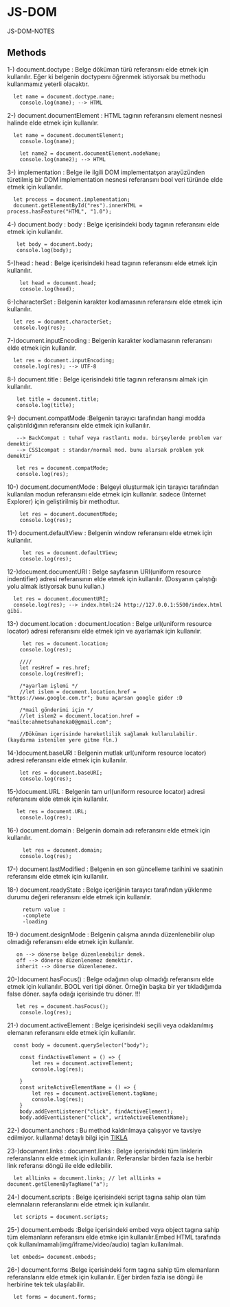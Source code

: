 # JS-DOM
JS-DOM-NOTES

## Methods

1-) document.doctype : Belge döküman türü referansını elde etmek için kullanılır. Eğer ki belgenin doctypeını öğrenmek istiyorsak bu methodu kullanmamız yeterli olacaktır.

      let name = document.doctype.name;
        console.log(name); --> HTML
     
2-) document.documentElement : HTML tagının referansını element nesnesi halinde elde etmek için kullanılır.

      let name = document.documentElement;
        console.log(name);

        let name2 = document.documentElement.nodeName;
        console.log(name2); --> HTML

3-) implementation : Belge ile ilgili DOM implementatşon arayüzünden türetilmiş bir DOM implementation nesnesi referansını bool veri türünde elde etmek için kullanılır.

      let process = document.implementation;
      document.getElementById("res").innerHTML = process.hasFeature("HTML", "1.0");

4-) document.body :  body : Belge içerisindeki body tagının referansını elde etmek için kullanılır.

       let body = document.body;
       console.log(body);

5-)head :  head : Belge içerisindeki head tagının referansını elde etmek için kullanılır.
      
        let head = document.head;
        console.log(head);
      
6-)characterSet : Belgenin karakter kodlamasının referansını elde etmek için kullanılır.
      
      let res = document.characterSet;
      console.log(res);
      
7-)document.inputEncoding : Belgenin karakter kodlamasının referansını elde etmek için kullanılır.

      let res = document.inputEncoding;
      console.log(res); --> UTF-8
      
8-) document.title : Belge içerisindeki title tagının referansını almak için kullanılır.

       let title = document.title;
       console.log(title);
       
9-)  document.compatMode :Belgenin tarayıcı tarafından hangi modda çalıştırıldığının referansını elde etmek için kullanılır.

       --> BackCompat : tuhaf veya rastlantı modu. birşeylerde problem var demektir 
       --> CSS1compat : standar/normal mod. bunu alırsak problem yok demektir
      
       let res = document.compatMode;
       console.log(res);

10-) document.documentMode : Belgeyi oluşturmak için tarayıcı tarafından kullanılan modun referansını elde etmek için kullanılır. sadece (Internet Explorer) için geliştirilmiş           bir methodtur.

        let res = document.documentMode;
        console.log(res);

11-) document.defaultView : Belgenin window referansını elde etmek için kullanılır.

         let res = document.defaultView;
        console.log(res);

12-)document.documentURI : Belge sayfasının URI(uniform resource indentifier) adresi referansının elde etmek için kullanılır.
      (Dosyanın çalıştığı yolu almak istiyorsak bunu kullan.)
      
      let res = document.documentURI;
      console.log(res); --> index.html:24 http://127.0.0.1:5500/index.html gibi.

13-) document.location : document.location : Belge url(uniform resource locator) adresi referansını elde etmek için ve ayarlamak için kullanılır.
      
         let res = document.location;
        console.log(res);

        //// 
        let resHref = res.href;
        console.log(resHref);

        /*ayarlam işlemi */
        //let islem = document.location.href = "https://www.google.com.tr"; bunu açarsan google gider :D

        /*mail gönderimi için */
        //let islem2 = document.location.href = "mailto:ahmetsuhanoka0@gmail.com";

        //Döküman içerisinde hareketlilik sağlamak kullanılabilir.(kaydırma istenilen yere gitme fln.)
            
14-)document.baseURI :  Belgenin mutlak url(uniform resource locator) adresi referansını elde etmek için kullanılır.
      
        let res = document.baseURI;
        console.log(res);

15-)document.URL : Belgenin tam url(uniform resource locator) adresi referansını elde etmek için kullanılır.

       let res = document.URL;
        console.log(res);

16-) document.domain : Belgenin domain adı referansını elde etmek için kullanılır.

         let res = document.domain;
        console.log(res);

17-) document.lastModified : Belgenin en son güncelleme tarihini ve saatinin referansını elde etmek için kullanılır.
      
18-)  document.readyState : Belge içeriğinin tarayıcı tarafından yüklenme durumu değeri referansını elde etmek için kullanılır.

         return value :
         -complete
         -loading
         
19-) document.designMode : Belgenin çalışma anında düzenlenebilir olup olmadığı referansını elde etmek için kullanılır.

       on --> dönerse belge düzenlenebilir demek.
       off --> dönerse düzenlenemez demektir.
       inherit --> dönerse düzenlenemez. 

20-)document.hasFocus() : Belge odağının olup olmadığı referansını elde etmek için kullanılır. BOOL veri tipi döner. Örneğin başka bir yer tıkladığımda false döner.
      sayfa odağı içerisinde tru döner. !!!

       let res = document.hasFocus();
        console.log(res);

21-) document.activeElement : Belge içerisindeki seçili veya odaklanılmış elemanın referansını elde etmek için kullanılır.

      const body = document.querySelector("body");

        const findActiveElement = () => {
            let res = document.activeElement;
            console.log(res);

        }
        const writeActiveElementName = () => {
            let res = document.activeElement.tagName;
            console.log(res);
        }
        body.addEventListener("click", findActiveElement);
        body.addEventListener("click", writeActiveElementName);

22-) document.anchors : Bu method kaldırılmaya çalışıyor ve tavsiye edilmiyor. kullanma!
     detaylı bilgi için <a  href="https://developer.mozilla.org/en-US/docs/Web/API/Document/anchors">TIKLA</a>
     
23-)document.links : document.links : Belge içerisindeki tüm linklerin referanslarını elde etmek için kullanılır. Referanslar birden fazla ise herbir link referansı döngü ile         elde edilebilir.

      let allLinks = document.links; // let allLinks = document.getElemenByTagName("a");

24-) document.scripts : Belge içerisindeki script tagına sahip olan tüm elemnaların referanslarını elde etmek için kullanılır.

      let scripts = document.scripts; 

25-) document.embeds :Belge içerisindeki embed veya object tagına sahip tüm elemanların referansını elde etmke için kullanılır.Embed HTML tarafında çok
     kullanılmamalı(img/iframe/video/audio) tagları kullanılmalı.
     
     let embeds= document.embeds;

26-) document.forms :Belge içerisindeki form tagına sahip tüm elemanların referanslarını elde etmek için kullanılır. Eğer birden fazla ise döngü ile herbirine tek tek
     ulaşılabilir.
     
      let forms = document.forms;
